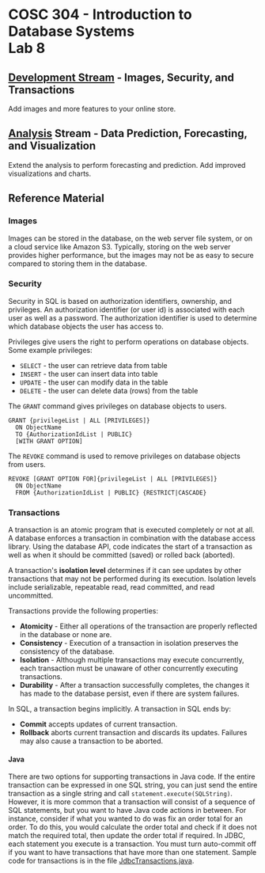 # COSC 304 - Introduction to Database Systems<br>Lab 8

## [Development Stream](develop/) -  Images, Security, and Transactions

Add images and more features to your online store. 

## [Analysis](analyze/) Stream - Data Prediction, Forecasting, and Visualization

Extend the analysis to perform forecasting and prediction. Add improved visualizations and charts.

## Reference Material

### Images

Images can be stored in the database, on the web server file system, or on a cloud service like Amazon S3. Typically, storing on the web server provides higher performance, but the images may not be as easy to secure compared to storing them in the database.

### Security

Security in SQL is based on authorization identifiers, ownership, and privileges. An authorization identifier (or user id) is associated with each user as well as a password. The authorization identifier is used to determine which database objects the user has access to.

Privileges give users the right to perform operations on database objects.  Some example privileges:
- `SELECT` - the user can retrieve data from table
- `INSERT` - the user can insert data into table
- `UPDATE` - the user can modify data in the table
- `DELETE` - the user can delete data (rows) from the table

The `GRANT` command gives privileges on database objects to users.

```
GRANT {privilegeList | ALL [PRIVILEGES]}
  ON ObjectName
  TO {AuthorizationIdList | PUBLIC}
  [WITH GRANT OPTION]
```
The `REVOKE` command is used to remove privileges on database objects from users.

```
REVOKE [GRANT OPTION FOR]{privilegeList | ALL [PRIVILEGES]}
  ON ObjectName
  FROM {AuthorizationIdList | PUBLIC} {RESTRICT|CASCADE}
```

### Transactions

A transaction is an atomic program that is executed completely or not at all. A database enforces a transaction in combination with the database access library. Using the database API, code indicates the start of a transaction as well as when it should be committed (saved) or rolled back (aborted). 

A transaction's **isolation level** determines if it can see updates by other transactions that may not be performed during its execution. Isolation levels include serializable, repeatable read, read committed, and read uncommitted.

Transactions provide the following properties:
- **Atomicity** -  Either all operations of the transaction are properly reflected in the database or none are.
- **Consistency** -  Execution of a transaction in isolation preserves the consistency of the database.
- **Isolation** -  Although multiple transactions may execute concurrently, each transaction must be unaware of other concurrently executing transactions.  
- **Durability** -  After a transaction successfully completes, the changes it has made to the database persist, even if there are system failures. 

In SQL, a transaction begins implicitly. A transaction in SQL ends by:
- **Commit** accepts updates of current transaction. 
- **Rollback** aborts current transaction and discards its updates.  Failures may also cause a transaction to be aborted.

#### Java

There are two options for supporting transactions in Java code. If the entire transaction can be expressed in one SQL string, you can just send the entire transaction as a single string and call `statement.execute(SQLString)`.  However, it is more common that a transaction will consist of a sequence of SQL statements, but you want to have Java code actions in between.  For instance, consider if what you wanted to do was fix an order total for an order.  To do this, you would calculate the order total and check if it does not match the required total, then update the order total if required.  In JDBC, each statement you execute is a transaction.  You must turn auto-commit off if you want to have transactions that have more than one statement.  Sample code for transactions is in the file [JdbcTransactions.java](code/JdbcTransactions.java).
